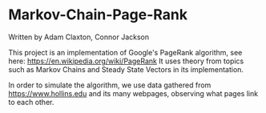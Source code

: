 # Markov-Chain-Page-Rank

Written by Adam Claxton, Connor Jackson

This project is an implementation of Google's PageRank algorithm, see here: https://en.wikipedia.org/wiki/PageRank
It uses theory from topics such as Markov Chains and Steady State Vectors in its implementation.

In order to simulate the algorithm, we use data gathered from https://www.hollins.edu and its many webpages, observing what pages link to each other.
